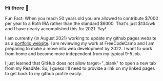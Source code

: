### Hi there 👋

<!--
**Sturke/Sturke** is a ✨ _special_ ✨ repository because its `README.md` (this file) appears on your GitHub profile.

Here are some ideas to get you started:

- 🔭 I’m currently working on ...
- 🌱 I’m currently learning ...
- 👯 I’m looking to collaborate on ...
- 🤔 I’m looking for help with ...
- 💬 Ask me about ...
- 📫 How to reach me: ...
- 😄 Pronouns: ...
- ⚡ Fun fact: ...
-->
Fun Fact: When you reach 50 years old you are allowed to contribute $7000 per year to a Roth IRA rather than the standard $6000. That's just $134/wk and I have nearly accomplished this for 2021. Yay!

I am currently (in August 2021) working to update my github pages website as a <a href="https://sturke.github.io/" target="_blank" rel="noopener noreferrer">portfolio website</a>. I am reviewing my work at FreeCodeCamp and I am preparing to make a move into web development by 2022. I want to work from home and become more independent from my typical 9-5 job.

I just learned that GitHub does not allow target="_blank" to open a new tab from my ReadMe. So, I guess I'll need to provide a link on my linked pages to get back to my github profile easily. 

